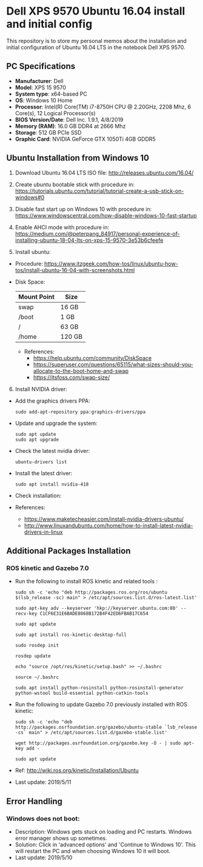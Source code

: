 # Dell XPS 9570 Ubuntu 16.04 install and initial config

This repository is to store my personal memos about the installation and initial configuration 
of Ubuntu 16.04 LTS in the notebook Dell XPS 9570.

## PC Specifications
- **Manufacturer**: Dell
- **Model**: XPS 15 9570
- **System type**: x64-based PC
- **OS**: Windows 10 Home
- **Processor**: Intel(R) Core(TM) i7-8750H CPU @ 2.20GHz, 2208 Mhz, 6 Core(s), 12 Logical Processor(s)
- **BIOS Version/Date**:	Dell Inc. 1.9.1, 4/8/2019
- **Memory (RAM)**: 16.0 GB DDR4 at 2666 Mhz
- **Storage**: 512 GB PCIe SSD
- **Graphic Card**: NVIDIA GeForce GTX 1050Ti 4GB GDDR5

## Ubuntu Installation from Windows 10

1. Download Ubuntu 16.04 LTS ISO file:
http://releases.ubuntu.com/16.04/

2. Create ubuntu bootable stick with procedure in:
https://tutorials.ubuntu.com/tutorial/tutorial-create-a-usb-stick-on-windows#0

3. Disable fast start up on Windows 10 with procedure in: https://www.windowscentral.com/how-disable-windows-10-fast-startup

4. Enable AHCI mode with procedure in: https://medium.com/@peterpang_84917/personal-experience-of-installing-ubuntu-18-04-lts-on-xps-15-9570-3e53b6cfeefe

5. Install ubuntu:
  - Procedure: https://www.itzgeek.com/how-tos/linux/ubuntu-how-tos/install-ubuntu-16-04-with-screenshots.html
  - Disk Space:
  
     Mount Point | Size 
     --- | --- 
     swap  | 16 GB   
     /boot  | 1 GB    
     /     | 63 GB   
     /home | 120 GB  

    - References:
      - https://help.ubuntu.com/community/DiskSpace
      - https://superuser.com/questions/65115/what-sizes-should-you-allocate-to-the-boot-home-and-swap
      - https://itsfoss.com/swap-size/

6. Install NVIDIA driver:
  - Add the graphics drivers PPA:
    ```
    sudo add-apt-repository ppa:graphics-drivers/ppa
    ```
  - Update and upgrade the system:
    ```
    sudo apt update
    sudo apt upgrade
    ```
  - Check the latest nvidia driver:
    ```
    ubuntu-drivers list
    ```
  - Install the latest driver:
    ```
    sudo apt install nvidia-418
    ```
  - Check installation:
  
  - References:
    - https://www.maketecheasier.com/install-nvidia-drivers-ubuntu/
    - http://www.linuxandubuntu.com/home/how-to-install-latest-nvidia-drivers-in-linux
 

## Additional Packages Installation

### ROS kinetic and Gazebo 7.0

- Run the following to install ROS kinetic and related tools :
    ```
    sudo sh -c 'echo "deb http://packages.ros.org/ros/ubuntu $(lsb_release -sc) main" > /etc/apt/sources.list.d/ros-latest.list'

    sudo apt-key adv --keyserver 'hkp://keyserver.ubuntu.com:80' --recv-key C1CF6E31E6BADE8868B172B4F42ED6FBAB17C654
    
    sudo apt update
    
    sudo apt install ros-kinetic-desktop-full
    
    sudo rosdep init
    
    rosdep update
    
    echo "source /opt/ros/kinetic/setup.bash" >> ~/.bashrc
    
    source ~/.bashrc
    
    sudo apt install python-rosinstall python-rosinstall-generator python-wstool build-essential python-catkin-tools
    ```

- Run the following to update Gazebo 7.0 previously installed with ROS kinetic:
    ```
    sudo sh -c 'echo "deb http://packages.osrfoundation.org/gazebo/ubuntu-stable `lsb_release -cs` main" > /etc/apt/sources.list.d/gazebo-stable.list'

    wget http://packages.osrfoundation.org/gazebo.key -O - | sudo apt-key add -

    sudo apt update
    ```

- Ref: http://wiki.ros.org/kinetic/Installation/Ubuntu
- Last update: 2019/5/11


## Error Handling

### Windows does not boot:
- Description: Windows gets stuck on loading and PC restarts. Windows error manager shows up sometimes.
- Solution: Click in 'advanced options' and 'Continue to Windows 10'. This will restart the PC and when choosing Windows 10 it will boot.
- Last update: 2019/5/10



  
  
